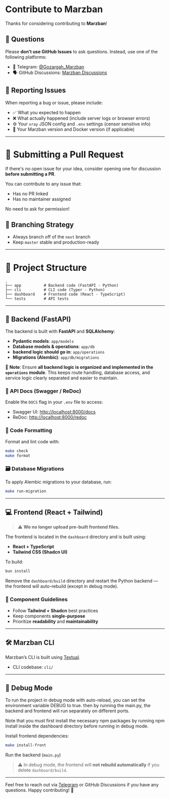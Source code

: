 

# Contribute to Marzban

Thanks for considering contributing to **Marzban**!

## 🙋 Questions

Please **don’t use GitHub Issues** to ask questions. Instead, use one of the following platforms:

* 💬 Telegram: [@Gozargah\_Marzban](https://t.me/gozargah_marzban)
* 🗣️ GitHub Discussions: [Marzban Discussions](https://github.com/gozargah/marzban/discussions)

## 🐞 Reporting Issues

When reporting a bug or issue, please include:

* ✅ What you expected to happen
* ❌ What actually happened (include server logs or browser errors)
* ⚙️ Your `xray` JSON config and `.env` settings (censor sensitive info)
* 🔢 Your Marzban version and Docker version (if applicable)

---

# 🚀 Submitting a Pull Request

If there's no open issue for your idea, consider opening one for discussion **before submitting a PR**.

You can contribute to any issue that:

* Has no PR linked
* Has no maintainer assigned

No need to ask for permission!

## 🔀 Branching Strategy

* Always branch off of the `next` branch
* Keep `master` stable and production-ready

---

# 📁 Project Structure

```text
.
├── app          # Backend code (FastAPI - Python)
├── cli          # CLI code (Typer - Python)
├── dashboard    # Frontend code (React - TypeScript)
└── tests        # API tests
```

---

## 🧠 Backend (FastAPI)

The backend is built with **FastAPI** and **SQLAlchemy**:

* **Pydantic models**: `app/models`
* **Database models & operations**: `app/db`
* **backend logic should go in**: `app/operations`
* **Migrations (Alembic)**: `app/db/migrations`

🧩 **Note**: Ensure **all backend logic is organized and implemented in the `operations` module**. This keeps route handling, database access, and service logic clearly separated and easier to maintain.

### 📘 API Docs (Swagger / ReDoc)

Enable the `DOCS` flag in your `.env` file to access:

* Swagger UI: [http://localhost:8000/docs](http://localhost:8000/docs)
* ReDoc: [http://localhost:8000/redoc](http://localhost:8000/redoc)

### 🎯 Code Formatting

Format and lint code with:

```bash
make check
make format
```

### 🗃️ Database Migrations

To apply Alembic migrations to your database, run:

```bash
make run-migration
```

---

## 💻 Frontend (React + Tailwind)

> ⚠️ **We no longer upload pre-built frontend files.**

The frontend is located in the `dashboard` directory and is built using:

* **React + TypeScript**
* **Tailwind CSS (Shadcn UI)**

To build:

```bash
bun install
```

Remove the `dashboard/build` directory and restart the Python backend — the frontend will auto-rebuild (except in debug mode).

### 🧩 Component Guidelines

* Follow **Tailwind + Shadcn** best practices
* Keep components **single-purpose**
* Prioritize **readability** and **maintainability**

---

## 🛠️ Marzban CLI

Marzban’s CLI is built using [Textual](https://textual.textualize.io/).

* CLI codebase: `cli/`

---

## 🐛 Debug Mode

To run the project in debug mode with auto-reload, you can set the environment variable DEBUG to true. then by running the main.py, the backend and frontend will run separately on different ports.

Note that you must first install the necessary npm packages by running npm install inside the dashboard directory before running in debug mode.

Install frontend dependencies:

```bash
make install-front
```

Run the backend (`main.py`)

> ⚠️ In debug mode, the frontend will **not rebuild automatically** if you delete `dashboard/build`.

---

Feel free to reach out via [Telegram](https://t.me/gozargah_marzban) or GitHub Discussions if you have any questions. Happy contributing! 🚀
